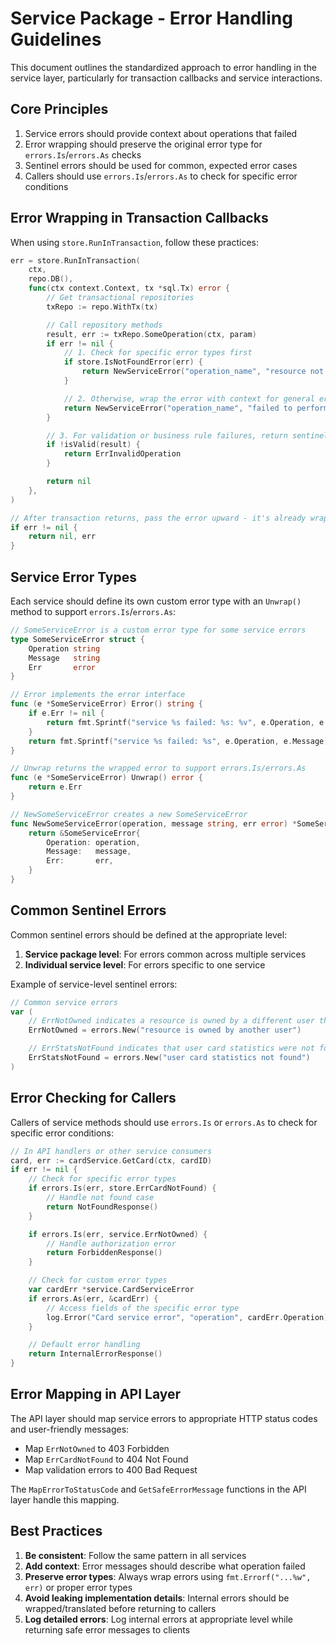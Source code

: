 # Service Package - Error Handling Guidelines

This document outlines the standardized approach to error handling in the service layer, particularly for transaction callbacks and service interactions.

## Core Principles

1. Service errors should provide context about operations that failed
2. Error wrapping should preserve the original error type for `errors.Is`/`errors.As` checks
3. Sentinel errors should be used for common, expected error cases
4. Callers should use `errors.Is`/`errors.As` to check for specific error conditions

## Error Wrapping in Transaction Callbacks

When using `store.RunInTransaction`, follow these practices:

```go
err = store.RunInTransaction(
    ctx,
    repo.DB(),
    func(ctx context.Context, tx *sql.Tx) error {
        // Get transactional repositories
        txRepo := repo.WithTx(tx)

        // Call repository methods
        result, err := txRepo.SomeOperation(ctx, param)
        if err != nil {
            // 1. Check for specific error types first
            if store.IsNotFoundError(err) {
                return NewServiceError("operation_name", "resource not found", ErrResourceNotFound)
            }

            // 2. Otherwise, wrap the error with context for general errors
            return NewServiceError("operation_name", "failed to perform operation", err)
        }

        // 3. For validation or business rule failures, return sentinel errors directly
        if !isValid(result) {
            return ErrInvalidOperation
        }

        return nil
    },
)

// After transaction returns, pass the error upward - it's already wrapped appropriately
if err != nil {
    return nil, err
}
```

## Service Error Types

Each service should define its own custom error type with an `Unwrap()` method to support `errors.Is`/`errors.As`:

```go
// SomeServiceError is a custom error type for some service errors
type SomeServiceError struct {
    Operation string
    Message   string
    Err       error
}

// Error implements the error interface
func (e *SomeServiceError) Error() string {
    if e.Err != nil {
        return fmt.Sprintf("service %s failed: %s: %v", e.Operation, e.Message, e.Err)
    }
    return fmt.Sprintf("service %s failed: %s", e.Operation, e.Message)
}

// Unwrap returns the wrapped error to support errors.Is/errors.As
func (e *SomeServiceError) Unwrap() error {
    return e.Err
}

// NewSomeServiceError creates a new SomeServiceError
func NewSomeServiceError(operation, message string, err error) *SomeServiceError {
    return &SomeServiceError{
        Operation: operation,
        Message:   message,
        Err:       err,
    }
}
```

## Common Sentinel Errors

Common sentinel errors should be defined at the appropriate level:

1. **Service package level**: For errors common across multiple services
2. **Individual service level**: For errors specific to one service

Example of service-level sentinel errors:

```go
// Common service errors
var (
    // ErrNotOwned indicates a resource is owned by a different user than the one making the request
    ErrNotOwned = errors.New("resource is owned by another user")

    // ErrStatsNotFound indicates that user card statistics were not found
    ErrStatsNotFound = errors.New("user card statistics not found")
)
```

## Error Checking for Callers

Callers of service methods should use `errors.Is` or `errors.As` to check for specific error conditions:

```go
// In API handlers or other service consumers
card, err := cardService.GetCard(ctx, cardID)
if err != nil {
    // Check for specific error types
    if errors.Is(err, store.ErrCardNotFound) {
        // Handle not found case
        return NotFoundResponse()
    }

    if errors.Is(err, service.ErrNotOwned) {
        // Handle authorization error
        return ForbiddenResponse()
    }

    // Check for custom error types
    var cardErr *service.CardServiceError
    if errors.As(err, &cardErr) {
        // Access fields of the specific error type
        log.Error("Card service error", "operation", cardErr.Operation)
    }

    // Default error handling
    return InternalErrorResponse()
}
```

## Error Mapping in API Layer

The API layer should map service errors to appropriate HTTP status codes and user-friendly messages:

- Map `ErrNotOwned` to 403 Forbidden
- Map `ErrCardNotFound` to 404 Not Found
- Map validation errors to 400 Bad Request

The `MapErrorToStatusCode` and `GetSafeErrorMessage` functions in the API layer handle this mapping.

## Best Practices

1. **Be consistent**: Follow the same pattern in all services
2. **Add context**: Error messages should describe what operation failed
3. **Preserve error types**: Always wrap errors using `fmt.Errorf("...%w", err)` or proper error types
4. **Avoid leaking implementation details**: Internal errors should be wrapped/translated before returning to callers
5. **Log detailed errors**: Log internal errors at appropriate level while returning safe error messages to clients

